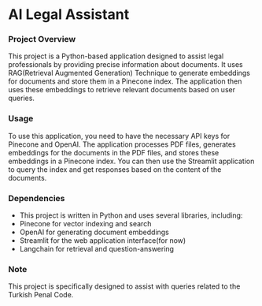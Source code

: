 # AI Legal Assistant

### Project Overview

This project is a Python-based application designed to assist legal professionals by providing precise information about documents. 
It uses RAG(Retrieval Augmented Generation) Technique to generate embeddings for documents and store them in a Pinecone index. 
The application then uses these embeddings to retrieve relevant documents based on user queries.  

### Usage
To use this application, you need to have the necessary API keys for Pinecone and OpenAI. 
The application processes PDF files, generates embeddings for the documents in the PDF files, and stores these embeddings in a Pinecone index. 
You can then use the Streamlit application to query the index and get responses based on the content of the documents.  

### Dependencies
- This project is written in Python and uses several libraries, including:
- Pinecone for vector indexing and search
- OpenAI for generating document embeddings
- Streamlit for the web application interface(for now)
- Langchain for retrieval and question-answering

### Note
This project is specifically designed to assist with queries related to the Turkish Penal Code.

